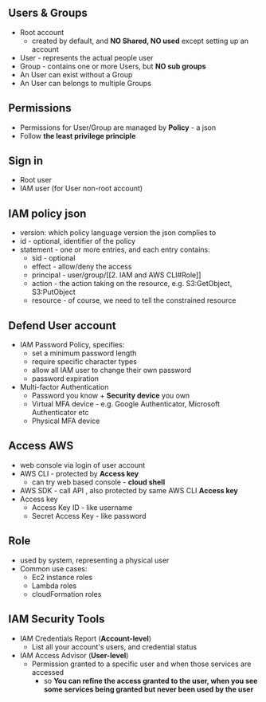## Users & Groups

- Root account 
	- created by default, and **NO Shared,  NO used** except setting up an account
- User - represents the actual people user
- Group - contains one or more Users, but **NO sub groups**
- An User can exist without a Group
- An User can belongs to multiple Groups

## Permissions

- Permissions for User/Group are managed by **Policy** - a json
- Follow **the least privilege principle**

## Sign in

- Root user
- IAM user (for User non-root account)

## IAM policy json

- version: which policy language version the json complies to
- id - optional, identifier of the policy
- statement - one or more entries, and each entry contains:
	- sid - optional
	- effect - allow/deny the access
	- principal - user/group/[[2. IAM and AWS CLI#Role]]
	- action - the action taking on the resource, e.g. S3:GetObject, S3:PutObject
	- resource - of course, we need to tell the constrained resource
 
## Defend User account

- IAM Password Policy, specifies:
	- set a minimum password length
	- require specific character types
	- allow all IAM user to change their own password
	- password expiration
- Multi-factor Authentication
	- Password you know + **Security device** you own 
	- Virtual MFA device - e.g. Google Authenticator, Microsoft Authenticator etc
	- Physical MFA device

## Access AWS

- web console via login of user account
- AWS CLI - protected by **Access key**
	- can try web based console - **cloud shell**
- AWS SDK - call API , also protected by same AWS CLI **Access key**
- Access key
	- Access Key ID - like username
	- Secret Access Key - like password
 
## Role

- used by system, representing a physical user
- Common use cases:
	- Ec2 instance roles
	- Lambda roles
	- cloudFormation roles

## IAM Security Tools

- IAM Credentials Report (**Account-level**)
	- List all your account's users, and credential status
- IAM Access Advisor (**User-level**)
	- Permission granted to a specific user and when those services are accessed
		- so **You can refine the access granted to the user, when you see some services being granted but never been used by the user**
